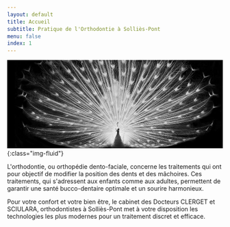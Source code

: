 ```yaml
---
layout: default
title: Accueil
subtitle: Pratique de l'Orthodontie à Solliès-Pont
menu: false
index: 1
---
```


![accueil](./img/uploads/home.jpg){:class="img-fluid"}

L'orthodontie, ou orthopédie dento-faciale, concerne les traitements qui ont pour objectif de modifier la position des dents et des mâchoires. Ces traitements, qui s'adressent aux enfants comme aux adultes, permettent de garantir une santé bucco-dentaire optimale et un sourire harmonieux.  

Pour votre confort et votre bien être, le cabinet des Docteurs CLERGET et SCIULARA, orthodontistes à Solliès-Pont met à votre disposition les technologies les plus modernes pour un traitement discret et efficace.